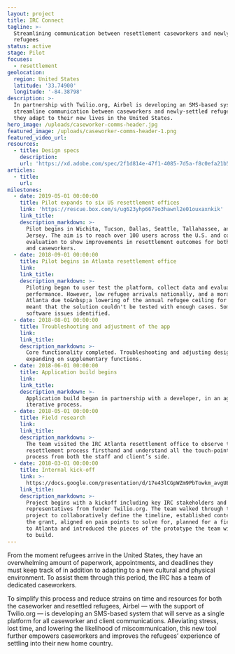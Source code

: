 ```yaml
---
layout: project
title: IRC Connect
tagline: >-
  Streamlining communication between resettlement caseworkers and newly arrived
  refugees
status: active
stage: Pilot
focuses:
  - resettlement
geolocation:
  region: United States
  latitude: '33.74900'
  longitude: '-84.38798'
description: >-
  In partnership with Twilio.org, Airbel is developing an SMS-based system to
  streamline communication between caseworkers and newly-settled refugees as
  they adapt to their new lives in the United States.
hero_image: /uploads/caseworker-comms-header.jpg
featured_image: /uploads/caseworker-comms-header-1.png
featured_video_url:
resources:
  - title: Design specs
    description:
    url: 'https://xd.adobe.com/spec/2f1d814e-47f1-4085-7d5a-f8c0efa21b51-592c/'
articles:
  - title:
    url:
milestones:
  - date: 2019-05-01 00:00:00
    title: Pilot expands to six US resettlement offices
    link: 'https://rescue.box.com/s/ug623yhp6679o3hawnl2e01ouxaxnkik'
    link_title:
    description_markdown: >-
      Pilot begins in Wichita, Tucson, Dallas, Seattle, Tallahassee, and New
      Jersey. The aim is to reach over 100 users across the U.S. and conduct an
      evaluation to show improvements in resettlement outcomes for both clients
      and caseworkers.
  - date: 2018-09-01 00:00:00
    title: Pilot begins in Atlanta resettlement office
    link:
    link_title:
    description_markdown: >-
      Piloting began to user test the platform, collect data and evaluate its
      performance. However, low refugee arrivals nationally, and a moratorium in
      Atlanta due to&nbsp;a lowering of the annual refugee ceiling for 2019
      meant that the solution couldn't be tested with enough cases. Some
      software issues identified.
  - date: 2018-08-01 00:00:00
    title: Troubleshooting and adjustment of the app
    link:
    link_title:
    description_markdown: >-
      Core functionality completed. Troubleshooting and adjusting designs and
      expanding on supplementary functions.
  - date: 2018-06-01 00:00:00
    title: Application build begins
    link:
    link_title:
    description_markdown: >-
      Application build began in partnership with a developer, in an agile and
      iterative process.
  - date: 2018-05-01 00:00:00
    title: Field research
    link:
    link_title:
    description_markdown: >-
      The team visited the IRC Atlanta resettlement office to observe the
      resettlement process firsthand and understand all the touch-points in this
      process from both the staff and client’s side.
  - date: 2018-03-01 00:00:00
    title: Internal kick-off
    link: >-
      https://docs.google.com/presentation/d/17e43lCGpWZm9PbTowkm_avgUE9ozDv4mLmxP7q8WgdY/edit?usp=sharing
    link_title:
    description_markdown: >-
      Project begins with a kickoff including key IRC stakeholders and
      representatives from funder Twilio.org. The team walked through the
      project to collaboratively define the timeline, established context for
      the grant, aligned on pain points to solve for, planned for a field visit
      to Atlanta and introduced the pieces of the prototype the team will begin
      to build.
---
```


From the moment refugees arrive in the United States, they have an overwhelming amount of paperwork, appointments, and deadlines they must keep track of in addition to adapting to a new cultural and physical environment. To assist them through this period, the IRC has a team of dedicated caseworkers.

To simplify this process and reduce strains on time and resources for both the caseworker and resettled refugees, Airbel — with the support of Twilio.org — is developing an SMS-based system that will serve as a single platform for all caseworker and client communications. Alleviating stress, lost time, and lowering the likelihood of miscommunication, this new tool further empowers caseworkers and improves the refugees’ experience of settling into their new home country.